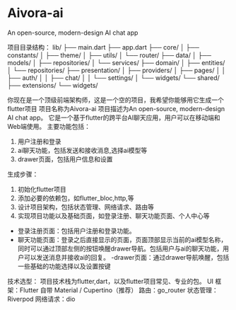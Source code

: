 # Aivora-ai
An open-source, modern-design AI chat app

项目目录结构：
lib/
├── main.dart
├── app.dart
├── core/
│   ├── constants/
│   ├── theme/
│   ├── utils/
│   └── router/
├── data/
│   ├── models/
│   ├── repositories/
│   └── services/
├── domain/
│   ├── entities/
│   └── repositories/
├── presentation/
│   ├── providers/
│   ├── pages/
│   │   ├── auth/
│   │   ├── chat/
│   │   └── settings/
│   └── widgets/
└── shared/
    ├── extensions/
    └── widgets/



你现在是一个顶级前端架构师，这是一个空的项目，我希望你能够用它生成一个flutter项目
项目名称为Aivora-ai
项目描述为An open-source, modern-design AI chat app。
它是一个基于flutter的跨平台AI聊天应用，用户可以在移动端和Web端使用。
主要功能包括：
1. 用户注册和登录
2. ai聊天功能，包括发送和接收消息,选择ai模型等
3. drawer页面，包括用户信息和设置



生成步骤：
1. 初始化flutter项目
2. 添加必要的依赖包，如flutter_bloc,http,等
3. 设计项目架构，包括状态管理、网络请求、路由等
4. 实现项目功能以及基础页面，如登录注册、聊天功能页面、个人中心等
- 登录注册页面：包括用户注册和登录功能。
- 聊天功能页面：登录之后直接显示的页面，页面顶部显示当前的ai模型名称，同时可以通过顶部左侧的按钮唤醒drawer导航。包括用户与ai的聊天功能，用户可以发送消息并接收ai的回复。
-drawer页面：通过drawer导航唤醒，包括一些基础的功能选择以及设置按键



技术选型：
项目技术栈为flutter,dart，以及flutter项目常见、专业的包。
UI 框架：Flutter 自带 Material / Cupertino（推荐）
路由：go_router
状态管理：Riverpod
网络请求：dio




